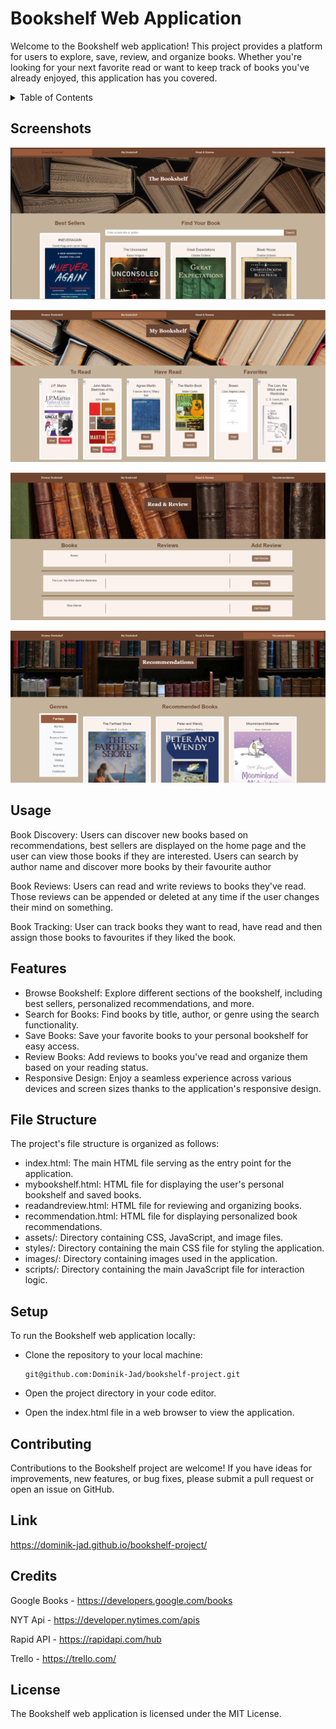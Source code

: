 # Bookshelf Web Application
Welcome to the Bookshelf web application! This project provides a platform for users to explore, save, review, and organize books. Whether you're looking for your next favorite read or want to keep track of books you've already enjoyed, this application has you covered.


<details>
  <summary>Table of Contents</summary>
  <ol>
    <li><a href="#Screenshots">Screenshots</a></li>
    <li><a href="#Usage">Usage</a></li>
    <li><a href="#Features">Features</a></li>
    <li><a href="#File Structure">File Structure</a></li>
    <li><a href="#Setup">Setup</a></li>
    <li><a href="#Contributing">Contributing</a></li>
    <li><a href="#Link">Link</a></li>
    <li><a href="#Credits">Credits</a></li>
    <li><a href="#License">License</a></li>
  </ol>
</details>


## Screenshots

![Screenshot of index page](./assets/images/screenshot01.PNG)

![Screenshot of my bookshelf page](./assets/images/screenshot02.PNG)

![Screenshot of read and review page](./assets/images/screenshot03.PNG)

![Screenshot of recommendations page](./assets/images/screenshot04.PNG)

## Usage 
Book Discovery: Users can discover new books based on recommendations, best sellers are displayed on the home page and the user can view those books if they are interested. Users can search by author name and discover more books by their favourite author

Book Reviews: Users can read and write reviews to books they've read. Those reviews can be appended or deleted at any time if the user changes their mind on something. 

Book Tracking: User can track books they want to read, have read and then assign those books to favourites if they liked the book. 

## Features

* Browse Bookshelf: Explore different sections of the bookshelf, including best sellers, personalized recommendations, and more.
* Search for Books: Find books by title, author, or genre using the search functionality.
* Save Books: Save your favorite books to your personal bookshelf for easy access.
* Review Books: Add reviews to books you've read and organize them based on your reading status.
* Responsive Design: Enjoy a seamless experience across various devices and screen sizes thanks to the application's responsive design.

## File Structure

The project's file structure is organized as follows:

* index.html: The main HTML file serving as the entry point for the application.
* mybookshelf.html: HTML file for displaying the user's personal bookshelf and saved books.
* readandreview.html: HTML file for reviewing and organizing books.
* recommendation.html: HTML file for displaying personalized book recommendations.
* assets/: Directory containing CSS, JavaScript, and image files.
* styles/: Directory containing the main CSS file for styling the application.
* images/: Directory containing images used in the application.
* scripts/: Directory containing the main JavaScript file for interaction logic.

## Setup
To run the Bookshelf web application locally:

* Clone the repository to your local machine:

    ```
    git@github.com:Dominik-Jad/bookshelf-project.git
    ```

* Open the project directory in your code editor.
* Open the index.html file in a web browser to view the application.

## Contributing
Contributions to the Bookshelf project are welcome! If you have ideas for improvements, new features, or bug fixes, please submit a pull request or open an issue on GitHub.

## Link
https://dominik-jad.github.io/bookshelf-project/

## Credits

Google Books - https://developers.google.com/books

NYT Api - https://developer.nytimes.com/apis

Rapid API - https://rapidapi.com/hub

Trello - https://trello.com/

## License
The Bookshelf web application is licensed under the MIT License.
